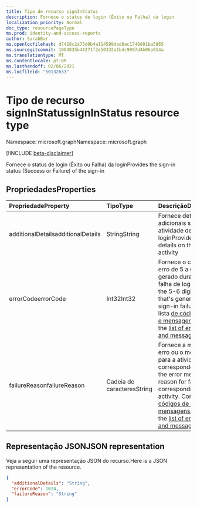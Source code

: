 ```yaml
---
title: Tipo de recurso signInStatus
description: Fornece o status de login (Êxito ou Falha) da login
localization_priority: Normal
doc_type: resourcePageType
ms.prod: identity-and-access-reports
author: SarahBar
ms.openlocfilehash: d7428c2a73d0b4a114599dad8ac1740d91ba5865
ms.sourcegitcommit: 1004835b44271f2e50332a1bdc9097d4b06a914a
ms.translationtype: MT
ms.contentlocale: pt-BR
ms.lasthandoff: 02/06/2021
ms.locfileid: "50132633"
---
```

# <a name="signinstatus-resource-type"></a><span data-ttu-id="3323d-103">Tipo de recurso signInStatus</span><span class="sxs-lookup"><span data-stu-id="3323d-103">signInStatus resource type</span></span>

<span data-ttu-id="3323d-104">Namespace: microsoft.graph</span><span class="sxs-lookup"><span data-stu-id="3323d-104">Namespace: microsoft.graph</span></span>

[!INCLUDE [beta-disclaimer](../../includes/beta-disclaimer.md)]

<span data-ttu-id="3323d-105">Fornece o status de login (Êxito ou Falha) da login</span><span class="sxs-lookup"><span data-stu-id="3323d-105">Provides the sign-in status (Success or Failure) of the sign-in</span></span>



## <a name="properties"></a><span data-ttu-id="3323d-106">Propriedades</span><span class="sxs-lookup"><span data-stu-id="3323d-106">Properties</span></span>
| <span data-ttu-id="3323d-107">Propriedade</span><span class="sxs-lookup"><span data-stu-id="3323d-107">Property</span></span>     | <span data-ttu-id="3323d-108">Tipo</span><span class="sxs-lookup"><span data-stu-id="3323d-108">Type</span></span>   |<span data-ttu-id="3323d-109">Descrição</span><span class="sxs-lookup"><span data-stu-id="3323d-109">Description</span></span>|
|:---------------|:--------|:----------|
|<span data-ttu-id="3323d-110">additionalDetails</span><span class="sxs-lookup"><span data-stu-id="3323d-110">additionalDetails</span></span>|<span data-ttu-id="3323d-111">String</span><span class="sxs-lookup"><span data-stu-id="3323d-111">String</span></span>|<span data-ttu-id="3323d-112">Fornece detalhes adicionais sobre a atividade de login</span><span class="sxs-lookup"><span data-stu-id="3323d-112">Provides additional details on the sign-in activity</span></span>|
|<span data-ttu-id="3323d-113">errorCode</span><span class="sxs-lookup"><span data-stu-id="3323d-113">errorCode</span></span>|<span data-ttu-id="3323d-114">Int32</span><span class="sxs-lookup"><span data-stu-id="3323d-114">Int32</span></span>|<span data-ttu-id="3323d-115">Fornece o código de erro de 5 a 6 dígitos gerado durante uma falha de login.</span><span class="sxs-lookup"><span data-stu-id="3323d-115">Provides the 5-6 digit error code that's generated during a sign-in failure.</span></span> <span data-ttu-id="3323d-116">Confira a lista [de códigos de erro e mensagens.](/azure/active-directory/active-directory-reporting-activity-sign-ins-errors)</span><span class="sxs-lookup"><span data-stu-id="3323d-116">Check out the [list of error codes and messages](/azure/active-directory/active-directory-reporting-activity-sign-ins-errors).</span></span>|
|<span data-ttu-id="3323d-117">failureReason</span><span class="sxs-lookup"><span data-stu-id="3323d-117">failureReason</span></span>|<span data-ttu-id="3323d-118">Cadeia de caracteres</span><span class="sxs-lookup"><span data-stu-id="3323d-118">String</span></span>|<span data-ttu-id="3323d-119">Fornece a mensagem de erro ou o motivo da falha para a atividade de login correspondente.</span><span class="sxs-lookup"><span data-stu-id="3323d-119">Provides the error message or the reason for failure for the corresponding sign-in activity.</span></span> <span data-ttu-id="3323d-120">Confira a lista [de códigos de erro e mensagens.](/azure/active-directory/active-directory-reporting-activity-sign-ins-errors)</span><span class="sxs-lookup"><span data-stu-id="3323d-120">Check out the [list of error codes and messages](/azure/active-directory/active-directory-reporting-activity-sign-ins-errors).</span></span>|

## <a name="json-representation"></a><span data-ttu-id="3323d-121">Representação JSON</span><span class="sxs-lookup"><span data-stu-id="3323d-121">JSON representation</span></span>

<span data-ttu-id="3323d-122">Veja a seguir uma representação JSON do recurso.</span><span class="sxs-lookup"><span data-stu-id="3323d-122">Here is a JSON representation of the resource.</span></span>

<!-- {
  "blockType": "resource",
  "optionalProperties": [

  ],
  "@odata.type": "microsoft.graph.signInStatus"
}-->

```json
{
  "additionalDetails": "String",
  "errorCode": 1024,
  "failureReason": "String"
}

```

<!-- uuid: 8fcb5dbc-d5aa-4681-8e31-b001d5168d79
2015-10-25 14:57:30 UTC -->
<!-- {
  "type": "#page.annotation",
  "description": "signInStatus resource",
  "keywords": "",
  "section": "documentation",
  "tocPath": ""
}-->


